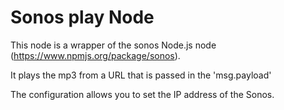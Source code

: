 Sonos play Node
===============

This node is a wrapper of the sonos Node.js node (https://www.npmjs.org/package/sonos).

It plays the mp3 from a URL that is passed in the 'msg.payload'
    
The configuration  allows you to set the IP address of the Sonos. 

